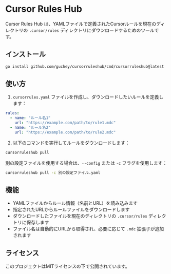 # Cursor Rules Hub

Cursor Rules Hub は、YAMLファイルで定義されたCursorルールを現在のディレクトリの `.cursor/rules` ディレクトリにダウンロードするためのツールです。

## インストール

```bash
go install github.com/guchey/cursorruleshub/cmd/cursorruleshub@latest
```

## 使い方

1. `cursorrules.yaml` ファイルを作成し、ダウンロードしたいルールを定義します：

```yaml
rules:
  - name: "ルール名1"
    url: "https://example.com/path/to/rule1.mdc"
  - name: "ルール名2"
    url: "https://example.com/path/to/rule2.mdc"
```

2. 以下のコマンドを実行してルールをダウンロードします：

```bash
cursorruleshub pull
```

別の設定ファイルを使用する場合は、`--config` または `-c` フラグを使用します：

```bash
cursorruleshub pull -c 別の設定ファイル.yaml
```

## 機能

- YAMLファイルからルール情報（名前とURL）を読み込みます
- 指定されたURLからルールファイルをダウンロードします
- ダウンロードしたファイルを現在のディレクトリの `.cursor/rules` ディレクトリに保存します
- ファイル名は自動的にURLから取得され、必要に応じて `.mdc` 拡張子が追加されます

## ライセンス

このプロジェクトはMITライセンスの下で公開されています。